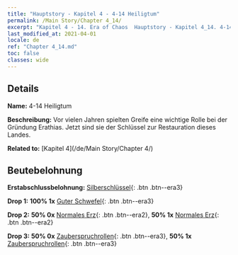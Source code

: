 ```yaml
---
title: "Hauptstory - Kapitel 4 - 4-14 Heiligtum"
permalink: /Main Story/Chapter 4_14/
excerpt: "Kapitel 4 - 14. Era of Chaos  Hauptstory - Kapitel 4_14. 4-14 Heiligtum"
last_modified_at: 2021-04-01
locale: de
ref: "Chapter 4_14.md"
toc: false
classes: wide
---
```


## Details

 **Name:** 4-14 Heiligtum

 **Beschreibung:** Vor vielen Jahren spielten Greife eine wichtige Rolle bei der Gründung Erathias. Jetzt sind sie der Schlüssel zur Restauration dieses Landes.

 **Related to:** [Kapitel 4](/de/Main Story/Chapter 4/)

## Beutebelohnung

 **Erstabschlussbelohnung:** [Silberschlüssel](/de/Items/con_693/){: .btn .btn--era3}

 **Drop 1:** **100% 1x** [Guter Schwefel](/de/Items/mat_15/){: .btn .btn--era3}

 **Drop 2:** **50% 0x** [Normales Erz](/de/Items/mat_6/){: .btn .btn--era2}, **50% 1x** [Normales Erz](/de/Items/mat_6/){: .btn .btn--era2}

 **Drop 3:** **50% 0x** [Zauberspruchrollen](/de/Items/con_694/){: .btn .btn--era3}, **50% 1x** [Zauberspruchrollen](/de/Items/con_694/){: .btn .btn--era3}

